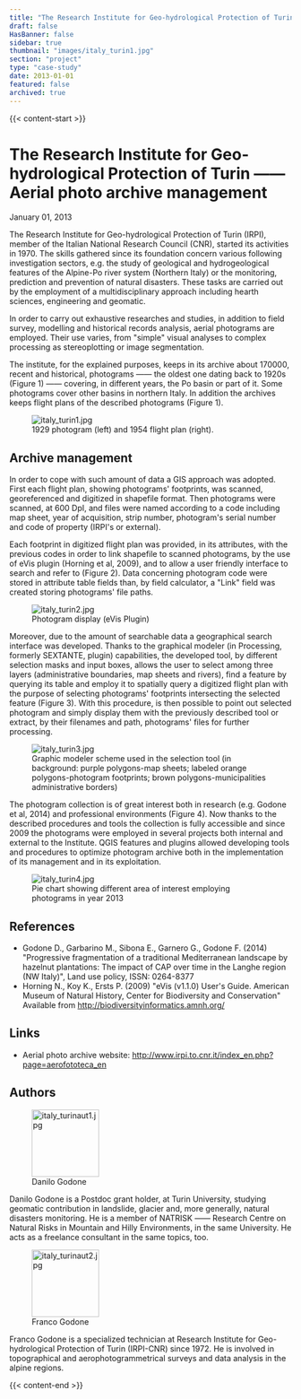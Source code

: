 ```yaml
---
title: "The Research Institute for Geo-hydrological Protection of Turin —— Aerial photo archive management"
draft: false
HasBanner: false
sidebar: true
thumbnail: "images/italy_turin1.jpg"
section: "project"
type: "case-study"
date: 2013-01-01
featured: false
archived: true
---
```

{{< content-start >}}

# The Research Institute for Geo-hydrological Protection of Turin —— Aerial photo archive management

<p class="is-size-6 is-italic has-text-weight-medium">
  <span class="icon">
    <i class="fas fa-calendar-alt"></i>
  </span>
  <span>January 01, 2013</span>
</p>


The Research Institute for Geo-hydrological Protection of Turin (IRPI), member of the Italian National Research Council (CNR), started its activities in 1970. The skills gathered since its foundation concern various following investigation sectors, e.g. the study of geological and hydrogeological features of the Alpine-Po river system (Northern Italy) or the monitoring, prediction and prevention of natural disasters. These tasks are carried out by the employment of a multidisciplinary approach including hearth sciences, engineering and geomatic.

In order to carry out exhaustive researches and studies, in addition to field survey, modelling and historical records analysis, aerial photograms are employed. Their use varies, from "simple" visual analyses to complex processing as stereoplotting or image segmentation.

The institute, for the explained purposes, keeps in its archive about 170000, recent and historical, photograms —— the oldest one dating back to 1920s (Figure 1) —— covering, in different years, the Po basin or part of it. Some photograms cover other basins in northern Italy. In addition the archives keeps flight plans of the described photograms (Figure 1).

<figure>
<img src="../images/italy_turin1.jpg" class="align-left" alt="italy_turin1.jpg" />
<figcaption>1929 photogram (left) and 1954 flight plan (right).</figcaption>
</figure>

## Archive management

In order to cope with such amount of data a GIS approach was adopted. First each flight plan, showing photograms' footprints, was scanned, georeferenced and digitized in shapefile format. Then photograms were scanned, at 600 DpI, and files were named according to a code including map sheet, year of acquisition, strip number, photogram's serial number and code of property (IRPI's or external).

Each footprint in digitized flight plan was provided, in its attributes, with the previous codes in order to link shapefile to scanned photograms, by the use of eVis plugin (Horning et al, 2009), and to allow a user friendly interface to search and refer to (Figure 2). Data concerning photogram code were stored in attribute table fields than, by field calculator, a "Link" field was created storing photograms' file paths.

<figure>
<img src="../images/italy_turin2.jpg" class="align-left" alt="italy_turin2.jpg" />
<figcaption>Photogram display (eVis Plugin)</figcaption>
</figure>

Moreover, due to the amount of searchable data a geographical search interface was developed. Thanks to the graphical modeler (in Processing, formerly SEXTANTE, plugin) capabilities, the developed tool, by different selection masks and input boxes, allows the user to select among three layers (administrative boundaries, map sheets and rivers), find a feature by querying its table and employ it to spatially query a digitized flight plan with the purpose of selecting photograms' footprints intersecting the selected feature (Figure 3). With this procedure, is then possible to point out selected photogram and simply display them with the previously described tool or extract, by their filenames and path, photograms' files for further processing.

<figure>
<img src="../images/italy_turin3.jpg" class="align-left" alt="italy_turin3.jpg" />
<figcaption>Graphic modeler scheme used in the selection tool (in background: purple polygons-map sheets; labeled orange polygons-photogram footprints; brown polygons-municipalities administrative borders)</figcaption>
</figure>

The photogram collection is of great interest both in research (e.g. Godone et al, 2014) and professional environments (Figure 4). Now thanks to the described procedures and tools the collection is fully accessible and since 2009 the photograms were employed in several projects both internal and external to the Institute. QGIS features and plugins allowed developing tools and procedures to optimize photogram archive both in the implementation of its management and in its exploitation.

<figure>
<img src="../images/italy_turin4.jpg" class="align-left" alt="italy_turin4.jpg" />
<figcaption>Pie chart showing different area of interest employing photograms in year 2013</figcaption>
</figure>

## References

-   Godone D., Garbarino M., Sibona E., Garnero G., Godone F. (2014) "Progressive fragmentation of a traditional Mediterranean landscape by hazelnut plantations: The impact of CAP over time in the Langhe region (NW Italy)", Land use policy, ISSN: 0264-8377
-   Horning N., Koy K., Ersts P. (2009) "eVis (v1.1.0) User\'s Guide. American Museum of Natural History, Center for Biodiversity and Conservation" Available from <http://biodiversityinformatics.amnh.org/>

## Links

-   Aerial photo archive website: <http://www.irpi.to.cnr.it/index_en.php?page=aerofototeca_en>

## Authors

<figure>
<img src="../images/italy_turinaut1.jpg" class="align-left" height="120" alt="italy_turinaut1.jpg" />
<figcaption>Danilo Godone</figcaption>
</figure>

Danilo Godone is a Postdoc grant holder, at Turin University, studying geomatic contribution in landslide, glacier and, more generally, natural disasters monitoring. He is a member of NATRISK —— Research Centre on Natural Risks in Mountain and Hilly Environments, in the same University. He acts as a freelance consultant in the same topics, too.

<figure>
<img src="../images/italy_turinaut2.jpg" class="align-left" width="120" alt="italy_turinaut2.jpg" />
<figcaption>Franco Godone</figcaption>
</figure>

Franco Godone is a specialized technician at Research Institute for Geo-hydrological Protection of Turin (IRPI-CNR) since 1972. He is involved in topographical and aerophotogrammetrical surveys and data analysis in the alpine regions.

{{< content-end >}}
